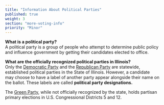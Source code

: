```yaml
---
title: "Information About Political Parties"
published: true
weight: 3
section: "more-voting-info"
priority: "Minor"
---
```

**What is a political party?**  
A political party is a group of people who attempt to determine public policy and influence government by getting their candidates elected to office.  

**What are the officially recognized political parties in Illinois?**  
Only the [Democratic Party](http://www.ildems.com/) and the [Republican Party](http://www.weareillinois.org/) are statewide, established political parties in the State of Illinois. However, a candidate may choose to have a label of another party appear alongside their name on the ballot. These labels are called **political party designations.**  

The [Green Party](http://www.ilgp.org/), while not officially recognized by the state, holds partisan primary elections in U.S. Congressional Districts 5 and 12.  
